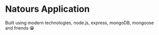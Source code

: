 # Natours Application

Built using modern technologies, node.js, express, mongoDB, mongoose and friends 😁
